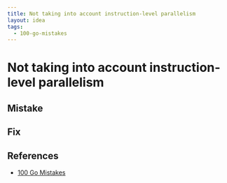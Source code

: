 ```yaml
---
title: Not taking into account instruction-level parallelism
layout: idea
tags:
  - 100-go-mistakes
---
```


# Not taking into account instruction-level parallelism

## Mistake

## Fix

## References

- [100 Go Mistakes](/reference/100-Go-Mistakes-and-How-to-Avoid-Them)
